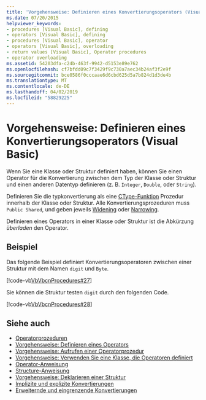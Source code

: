 ```yaml
---
title: 'Vorgehensweise: Definieren eines Konvertierungsoperators (Visual Basic)'
ms.date: 07/20/2015
helpviewer_keywords:
- procedures [Visual Basic], defining
- operators [Visual Basic], defining
- procedures [Visual Basic], operator
- operators [Visual Basic], overloading
- return values [Visual Basic], Operator procedures
- operator overloading
ms.assetid: 54203dfa-c24b-463f-9942-d5153e89e762
ms.openlocfilehash: cf7bfdd09c7f3429f9c730a7aec34b24af3f2e9f
ms.sourcegitcommit: bce0586f0cccaae6d6cbd625d5a7b824d1d3de4b
ms.translationtype: MT
ms.contentlocale: de-DE
ms.lasthandoff: 04/02/2019
ms.locfileid: "58829225"
---
```

# <a name="how-to-define-a-conversion-operator-visual-basic"></a>Vorgehensweise: Definieren eines Konvertierungsoperators (Visual Basic)
Wenn Sie eine Klasse oder Struktur definiert haben, können Sie einen Operator für die Konvertierung zwischen dem Typ der Klasse oder Struktur und einen anderen Datentyp definieren (z. B. `Integer`, `Double`, oder `String`).  
  
 Definieren Sie die typkonvertierung als eine [CType-Funktion](../../../../visual-basic/language-reference/functions/ctype-function.md) Prozedur innerhalb der Klasse oder Struktur. Alle Konvertierungsprozeduren muss `Public Shared`, und geben jeweils [Widening](../../../../visual-basic/language-reference/modifiers/widening.md) oder [Narrowing](../../../../visual-basic/language-reference/modifiers/narrowing.md).  
  
 Definieren eines Operators in einer Klasse oder Struktur ist die Abkürzung *überladen* den Operator.  
  
## <a name="example"></a>Beispiel  
 Das folgende Beispiel definiert Konvertierungsoperatoren zwischen einer Struktur mit dem Namen `digit` und `Byte`.  
  
 [!code-vb[VbVbcnProcedures#27](~/samples/snippets/visualbasic/VS_Snippets_VBCSharp/VbVbcnProcedures/VB/Class1.vb#27)]  
  
 Sie können die Struktur testen `digit` durch den folgenden Code.  
  
 [!code-vb[VbVbcnProcedures#28](~/samples/snippets/visualbasic/VS_Snippets_VBCSharp/VbVbcnProcedures/VB/Class1.vb#28)]  
  
## <a name="see-also"></a>Siehe auch

- [Operatorprozeduren](./operator-procedures.md)
- [Vorgehensweise: Definieren eines Operators](./how-to-define-an-operator.md)
- [Vorgehensweise: Aufrufen einer Operatorprozedur](./how-to-call-an-operator-procedure.md)
- [Vorgehensweise: Verwenden Sie eine Klasse, die Operatoren definiert](./how-to-use-a-class-that-defines-operators.md)
- [Operator-Anweisung](../../../../visual-basic/language-reference/statements/operator-statement.md)
- [Structure-Anweisung](../../../../visual-basic/language-reference/statements/structure-statement.md)
- [Vorgehensweise: Deklarieren einer Struktur](../../../../visual-basic/programming-guide/language-features/data-types/how-to-declare-a-structure.md)
- [Implizite und explizite Konvertierungen](../../../../visual-basic/programming-guide/language-features/data-types/implicit-and-explicit-conversions.md)
- [Erweiternde und eingrenzende Konvertierungen](../../../../visual-basic/programming-guide/language-features/data-types/widening-and-narrowing-conversions.md)
